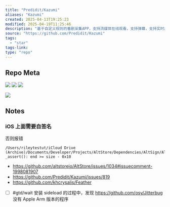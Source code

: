 ```yaml
---
title: "Predidit/Kazumi"
aliases: "Kazumi"
created: 2025-04-13T19:25:23
modified: 2025-04-19T11:25:46
description: "基于自定义规则的番剧采集APP，支持流媒体在线观看，支持弹幕，支持实时超分辨率。"
source: "https://github.com/Predidit/Kazumi"
tags:
  - "star"
tags-link:
type: "repo"
---
```


## Repo Meta

![](https://img.shields.io/github/stars/Predidit/Kazumi?style=for-the-badge&label=stars) ![](https://img.shields.io/github/repo-size/Predidit/Kazumi?style=for-the-badge&label=size) ![](https://img.shields.io/github/created-at/Predidit/Kazumi?style=for-the-badge&label=since)

[![](https://github-readme-stats.vercel.app/api/pin/?username=Predidit&repo=Kazumi&bg_color=00000000)](https://github.com/Predidit/Kazumi)

## Notes

### iOS 上面需要自签名

否则报错

```
/Users/rileytestut/iCloud Drive (Archive)/Documents/Developer/Projects/AltStore/Dependencies/AltSign/AltSign/ldid/../../Dependencies/ldid/ldid.cpp(1354): _assert(): end >= size - 0x10
```

- https://github.com/altstoreio/AltStore/issues/1034#issuecomment-1998081907
- https://github.com/Predidit/Kazumi/issues/819
- https://github.com/khcrysalis/Feather

- [ ] #gtd/wait  安装 sideload 的过程中，发现 https://github.com/osy/Jitterbug 没有 Apple Arm 版本的程序


